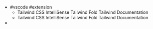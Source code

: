 - #vscode #extension
	- Tailwind CSS IntelliSense
	  Tailwind Fold
	  Tailwind Documentation
	- Tailwind CSS IntelliSense
	  Tailwind Fold
	  Tailwind Documentation
-